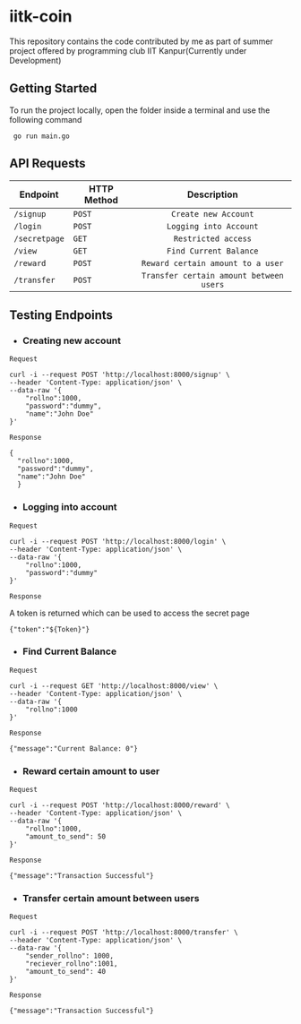 # iitk-coin
This repository contains the code contributed by me as part of summer project offered by programming club IIT Kanpur(Currently under Development)

## Getting Started
To run the project locally, open the folder inside a terminal and use the following command
```
 go run main.go
```
## API Requests
| Endpoint        |  HTTP Method          | Description  |
| -------------   | --------------------- | :------------: |
| `/signup`       | `POST`                |  `Create new Account`|
| `/login`        | `POST`                |  `Logging into Account` |
| `/secretpage`   | `GET`                 |`Restricted access`|
| `/view`         | `GET`                 |`Find Current Balance`|
| `/reward`       | `POST`                |`Reward certain amount to a user` |
| `/transfer`     | `POST`                |`Transfer certain amount between users` |

## Testing Endpoints
* ### Creating new account

`Request`
```
curl -i --request POST 'http://localhost:8000/signup' \
--header 'Content-Type: application/json' \
--data-raw '{
    "rollno":1000,
    "password":"dummy",
    "name":"John Doe"
}'
```

`Response`
```
{
  "rollno":1000,
  "password":"dummy",
  "name":"John Doe"
  }
``` 

* ### Logging into account

`Request`
```
curl -i --request POST 'http://localhost:8000/login' \
--header 'Content-Type: application/json' \
--data-raw '{
    "rollno":1000,
    "password":"dummy"
}'
```

`Response`

A token is returned which can be used to access the secret page
```
{"token":"${Token}"}
```

* ### Find Current Balance

`Request`
```
curl -i --request GET 'http://localhost:8000/view' \
--header 'Content-Type: application/json' \
--data-raw '{
    "rollno":1000
}'
```

`Response`
```
{"message":"Current Balance: 0"}
```

* ### Reward certain amount to user

`Request`
```
curl -i --request POST 'http://localhost:8000/reward' \
--header 'Content-Type: application/json' \
--data-raw '{
    "rollno":1000,
    "amount_to_send": 50
}'
```

`Response`
```
{"message":"Transaction Successful"}
```

* ### Transfer certain amount between users

`Request`
```
curl -i --request POST 'http://localhost:8000/transfer' \
--header 'Content-Type: application/json' \
--data-raw '{
    "sender_rollno": 1000,
    "reciever_rollno":1001,
    "amount_to_send": 40
}'
```

`Response`
```
{"message":"Transaction Successful"}
```

